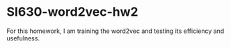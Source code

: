 # SI630-word2vec-hw2
For this homework, I am training the word2vec and testing its efficiency and usefulness.
